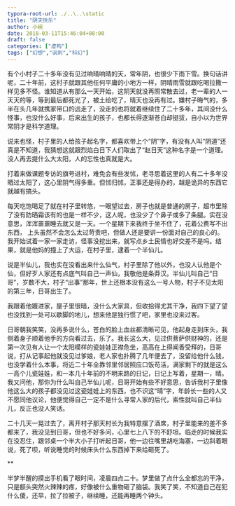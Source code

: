 ```yaml
---
typora-root-url: ./..\..\static
title: "阴天快乐"
author: 小碗
date: 2018-03-11T15:46:04+08:00
draft: false
categories: ["虚构"]
tags: ["幻想","讽刺","科幻"]
---
```

有个小村子二十多年没有见过响晴响晴的天，常年阴，也很少下雨下雪。换句话讲呢，二十年前，这村子就跟其他任何平庸的小地方一样，阴晴雨雪就跟吃喝拉撒一样见多不怪。谁知道从有那么一天开始，这阴天就没再照常散去过，老一辈的人一天天的等，等到最后都死光了，被土给吃了，晴天也没再有过。嫌村子晦气的，多半在头几年就携家带口的远走了，没走的也将就着继续住了二十多年，其间没什么怪事，也没什么好事，后来出生的孩子，也都长得逐渐苍白却挺拔，自小以为世界常阴才是科学道理。

说来也怪，村子里的人给孩子起名字，都喜欢带上个“阴”字，有没有人叫“阴道”还真是不知道，我猜想这就跟烈焰白日下人们取出了“赵日天”这种名字是一个道理。没人再去提什么大太阳，人的忘性也真就是大。

打着来做课题专访的旗号进村，难免会有些发怵，老寻思着这里的人有二十多年没晒过太阳了，这心里阴气得多重。但怵归怵，正事还是得办的，越是诡异的东西它就越有搞头。

每天吃饱喝足了就在村子里转悠，一眼望过去，房子也就是普通的房子，超市里除了没有防晒霜该有的也是一样不少，这人呢，也没少了个鼻子或多了条腿。实在没意思，浑浑噩噩睡去就又是一天。一个星期下来我终于坐不住了，花着公费写不出东西， 上头虽然不会怎么太过苛责吧，但做人还是要讲一份面对自己的良心的。我开始试着一家一家走访，怪事没挖出来，就写点乡土民情也好交差不是吗。结果，就是他妈的撞上了大运，在村子里，逮着一个半仙儿。

说是半仙儿，我也实在没看出来什么仙气，村子里除了他以外，也没人认他是个仙，但好歹人家还有点底气叫自己一声仙，我敬他是条莽汉。半仙儿叫自己“日哥”，岁数不大，村子“出事”那年，世上还根本没有这么一号人物，村子不见太阳的第三年，日哥出生了。

我跟着他踱进家，屋子里很暗，没什么大家具，但收拾得尤其干净，我四下望了望也没找到一处可以歇脚的地儿，想来他是独行惯了吧，家里也没来过客。

日哥朝我笑笑，没再多说什么，苍白的脸上血丝都清晰可见，他起身走到床头，我侧着身子顺着他手的方向看过去，乐了。我长这么大，见过供菩萨供财神的，还是第一次见有人让一个太阳模样的瓷娃娃正襟危坐，高高在上得闻香受拜的，日哥说，打从记事起他就没见过爹娘，老人家也扑腾了几年便去了，没留给他什么钱，也没学着什么本事，将近二十年全靠邻里邻居照应口饭苟活，满家剩下的就是这么一高个儿瓷娃娃，和一本几十年前的不明来路的日记，日记上写着，星期一，晴。我又问他，那你为什么叫自己半仙儿呢，日哥开始有些不好意思，告诉我村子里像他这么大的孩子都没见过这瓷娃娃上的东西，也不识这“晴”字，年龄长一些的人又不愿同他议论，他便觉得自己一定不是什么寻常人家的后代，索性就叫自己半仙儿，反正也没人笑话。

二十几天一晃过去了，离开村子那天村长为我特意摆了酒席，村子里能来的差不多都来了，我没见到日哥，但也不好多问，心里七上八下的不舒坦。临走的时候我实在没忍住，跟邻桌一个半大小子打听起日哥，他一边往嘴里胡吃海塞，一边斜着眼说，死了呗，听说睡觉的时候床头什么东西掉下来给砸死了。

**

半梦半醒的摸出手机看了眼时间，凌晨四点二十。梦里做了点什么全都忘的干净，只是额头突然火辣辣的疼，好像被什么重物砸了脑袋。我笑了笑，不知道自己在犯什么傻，还早，拉了拉被子，继续睡，还能再睡两个钟头。